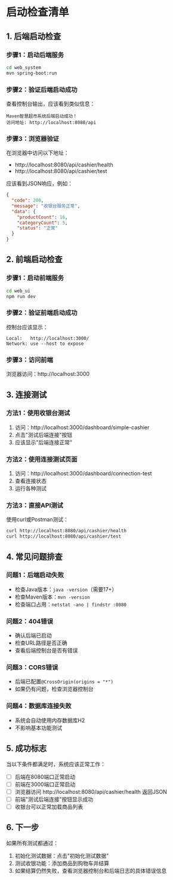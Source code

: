 # 启动检查清单

## 1. 后端启动检查

### 步骤1：启动后端服务
```bash
cd web_system
mvn spring-boot:run
```

### 步骤2：验证后端启动成功
查看控制台输出，应该看到类似信息：
```
Maven智慧超市系统后端启动成功！
访问地址: http://localhost:8080/api
```

### 步骤3：浏览器验证
在浏览器中访问以下地址：
- http://localhost:8080/api/cashier/health
- http://localhost:8080/api/cashier/test

应该看到JSON响应，例如：
```json
{
  "code": 200,
  "message": "收银台服务正常",
  "data": {
    "productCount": 16,
    "categoryCount": 5,
    "status": "正常"
  }
}
```

## 2. 前端启动检查

### 步骤1：启动前端服务
```bash
cd web_ui
npm run dev
```

### 步骤2：验证前端启动成功
控制台应该显示：
```
Local:   http://localhost:3000/
Network: use --host to expose
```

### 步骤3：访问前端
浏览器访问：http://localhost:3000

## 3. 连接测试

### 方法1：使用收银台测试
1. 访问：http://localhost:3000/dashboard/simple-cashier
2. 点击"测试后端连接"按钮
3. 应该显示"后端连接正常"

### 方法2：使用连接测试页面
1. 访问：http://localhost:3000/dashboard/connection-test
2. 查看连接状态
3. 运行各种测试

### 方法3：直接API测试
使用curl或Postman测试：
```bash
curl http://localhost:8080/api/cashier/health
curl http://localhost:8080/api/cashier/test
```

## 4. 常见问题排查

### 问题1：后端启动失败
- 检查Java版本：`java -version`（需要17+）
- 检查Maven版本：`mvn -version`
- 检查端口占用：`netstat -ano | findstr :8080`

### 问题2：404错误
- 确认后端已启动
- 检查URL路径是否正确
- 查看后端控制台是否有错误

### 问题3：CORS错误
- 后端已配置`@CrossOrigin(origins = "*")`
- 如果仍有问题，检查浏览器控制台

### 问题4：数据库连接失败
- 系统会自动使用内存数据库H2
- 不影响基本功能测试

## 5. 成功标志

当以下条件都满足时，系统应该正常工作：
- [ ] 后端在8080端口正常启动
- [ ] 前端在3000端口正常启动
- [ ] 浏览器访问 http://localhost:8080/api/cashier/health 返回JSON
- [ ] 前端"测试后端连接"按钮显示成功
- [ ] 收银台可以正常加载商品列表

## 6. 下一步

如果所有测试都通过：
1. 初始化测试数据：点击"初始化测试数据"
2. 测试收银功能：添加商品到购物车并结算
3. 如果结算仍然失败，查看浏览器控制台和后端日志的具体错误信息